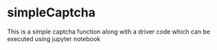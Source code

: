 # simpleCaptcha
This is a simple captcha function along with a driver code which can be executed using jupyter notebook
